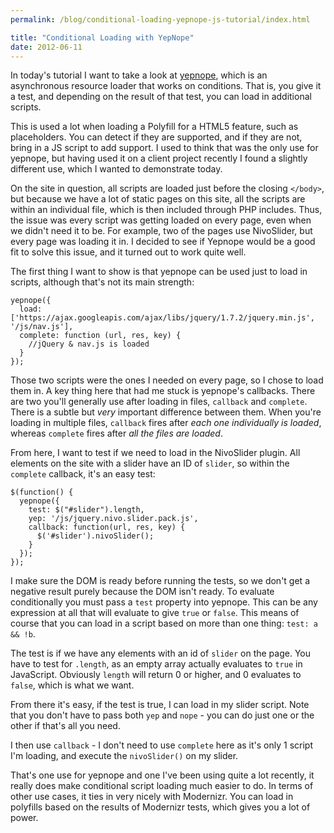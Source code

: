 ```yaml
---
permalink: /blog/conditional-loading-yepnope-js-tutorial/index.html

title: "Conditional Loading with YepNope"
date: 2012-06-11
---
```


In today's tutorial I want to take a look at [yepnope](http://yepnopejs.com), which is an asynchronous resource loader that works on conditions. That is, you give it a test, and depending on the result of that test, you can load in additional scripts.

This is used a lot when loading a Polyfill for a HTML5 feature, such as placeholders. You can detect if they are supported, and if they are not, bring in a JS script to add support. I used to think that was the only use for yepnope, but having used it on a client project recently I found a slightly different use, which I wanted to demonstrate today.

On the site in question, all scripts are loaded just before the closing `</body>`, but because we have a lot of static pages on this site, all the scripts are within an individual file, which is then included through PHP includes. Thus, the issue was every script was getting loaded on every page, even when we didn't need it to be. For example, two of the pages use NivoSlider, but every page was loading it in. I decided to see if Yepnope would be a good fit to solve this issue, and it turned out to work quite well.

The first thing I want to show is that yepnope can be used just to load in scripts, although that's not its main strength:

    yepnope({
      load: ['https://ajax.googleapis.com/ajax/libs/jquery/1.7.2/jquery.min.js', '/js/nav.js'],
      complete: function (url, res, key) {
      	//jQuery & nav.js is loaded
      }
    });

Those two scripts were the ones I needed on every page, so I chose to load them in. A key thing here that had me stuck is yepnope's callbacks. There are two you'll generally use after loading in files, `callback` and `complete`. There is a subtle but _very_ important difference between them. When you're loading in multiple files, `callback` fires after _each one individually is loaded_, whereas `complete` fires after _all the files are loaded_.

From here, I want to test if we need to load in the NivoSlider plugin. All elements on the site with a slider have an ID of `slider`, so within the `complete` callback, it's an easy test:

    $(function() {
      yepnope({
        test: $("#slider").length,
        yep: '/js/jquery.nivo.slider.pack.js',
        callback: function(url, res, key) {
          $('#slider').nivoSlider();
        }
      });
    });

I make sure the DOM is ready before running the tests, so we don't get a negative result purely because the DOM isn't ready. To evaluate conditionally you must pass a `test` property into yepnope. This can be any expression at all that will evaluate to give `true` or `false`. This means of course that you can load in a script based on more than one thing: `test: a && !b`.

The test is if we have any elements with an id of `slider` on the page. You have to test for `.length`, as an empty array actually evaluates to `true` in JavaScript. Obviously `length` will return 0 or higher, and 0 evaluates to `false`, which is what we want.

From there it's easy, if the test is true, I can load in my slider script. Note that you don't have to pass both `yep` and `nope` - you can do just one or the other if that's all you need.

I then use `callback` - I don't need to use `complete` here as it's only 1 script I'm loading, and execute the `nivoSlider()` on my slider.

That's one use for yepnope and one I've been using quite a lot recently, it really does make conditional script loading much easier to do. In terms of other use cases, it ties in very nicely with Modernizr. You can load in polyfills based on the results of Modernizr tests, which gives you a lot of power.

